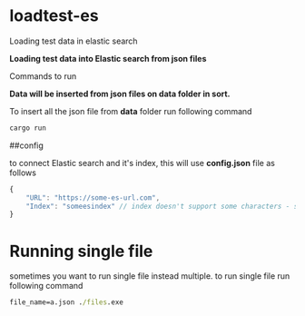 # loadtest-es
Loading test data in elastic search

**Loading test data into Elastic search from json files**

Commands to run

**Data will be inserted from json files on data folder in sort.**

To insert all the json file from **data** folder run following command

```cmd
cargo run
```

<!-- To insert single json file from **data** folder run following Command

```cmd
FILE_NAME=a.json go run main.go
``` -->

##config

to connect Elastic search and it's index, this will use **config.json** file as follows

```js
{
    "URL": "https://some-es-url.com",
    "Index": "someesindex" // index doesn't support some characters - so don't use 😂
}
```

# Running single file

sometimes you want to run single file instead multiple. to run single file run following command

```cmd
file_name=a.json ./files.exe
```
